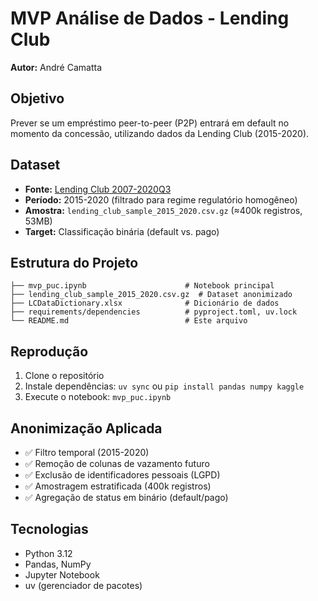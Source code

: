 # MVP Análise de Dados - Lending Club

**Autor:** André Camatta

## Objetivo

Prever se um empréstimo peer-to-peer (P2P) entrará em default no momento da concessão, utilizando dados da Lending Club (2015-2020).

## Dataset

- **Fonte:** [Lending Club 2007-2020Q3](https://www.kaggle.com/datasets/ethon0426/lending-club-20072020q1)
- **Período:** 2015-2020 (filtrado para regime regulatório homogêneo)
- **Amostra:** `lending_club_sample_2015_2020.csv.gz` (≈400k registros, 53MB)
- **Target:** Classificação binária (default vs. pago)

## Estrutura do Projeto

```
├── mvp_puc.ipynb                      # Notebook principal
├── lending_club_sample_2015_2020.csv.gz  # Dataset anonimizado
├── LCDataDictionary.xlsx              # Dicionário de dados
├── requirements/dependencies          # pyproject.toml, uv.lock
└── README.md                          # Este arquivo
```

## Reprodução

1. Clone o repositório
2. Instale dependências: `uv sync` ou `pip install pandas numpy kaggle`
3. Execute o notebook: `mvp_puc.ipynb`

## Anonimização Aplicada

- ✅ Filtro temporal (2015-2020)
- ✅ Remoção de colunas de vazamento futuro
- ✅ Exclusão de identificadores pessoais (LGPD)
- ✅ Amostragem estratificada (400k registros)
- ✅ Agregação de status em binário (default/pago)

## Tecnologias

- Python 3.12
- Pandas, NumPy
- Jupyter Notebook
- uv (gerenciador de pacotes)